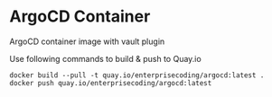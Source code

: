 # ArgoCD Container
ArgoCD container image with vault plugin

Use following commands to build & push to Quay.io
```
docker build --pull -t quay.io/enterprisecoding/argocd:latest .
docker push quay.io/enterprisecoding/argocd:latest
```


